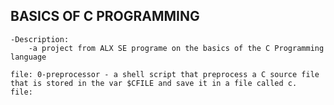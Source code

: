 ## BASICS OF C PROGRAMMING
	-Description:
		-a project from ALX SE programe on the basics of the C Programming language

	file: 0-preprocessor - a shell script that preprocess a C source file that is stored in the var $CFILE and save it in a file called c.
	file: 
